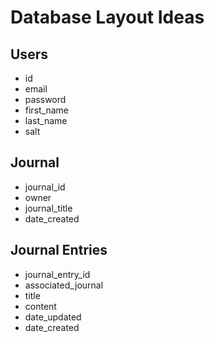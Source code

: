 # Database Layout Ideas

## Users
- id
- email
- password
- first_name
- last_name
- salt

## Journal
- journal_id
- owner
- journal_title
- date_created

## Journal Entries
- journal_entry_id
- associated_journal
- title
- content
- date_updated
- date_created
